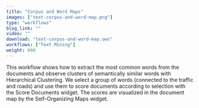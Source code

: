```yaml
---
title: "Corpus and Word Maps"
images: ["text-corpus-and-word-map.png"]
type: "workflows"
blog_link: ""
video: ""
download: "text-corpus-and-word-map.ows"
workflows: ["Text Mining"]
weight: 660
---
```


This workflow shows how to extract the most common words from the documents and observe clusters of semantically similar words with Hierarchical Clustering. We select a group of words (connected to the traffic and roads) and use them to score documents according to selection with the Score Documents widget. The scores are visualized in the document map by the Self-Organizing Maps widget.
